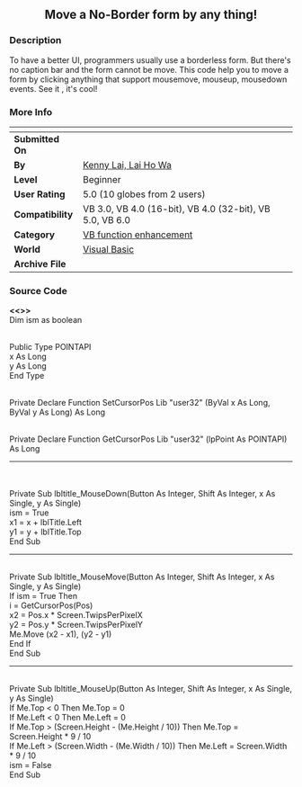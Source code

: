 ﻿<div align="center">

## Move a No\-Border form by any thing\!


</div>

### Description

To have a better UI, programmers usually use a borderless form. But there's no caption bar and the form cannot be move. This code help you to move a form by clicking anything that support mousemove, mouseup, mousedown events. See it , it's cool!
 
### More Info
 


<span>             |<span>
---                |---
**Submitted On**   |
**By**             |[Kenny Lai, Lai Ho Wa](https://github.com/Planet-Source-Code/PSCIndex/blob/master/ByAuthor/kenny-lai-lai-ho-wa.md)
**Level**          |Beginner
**User Rating**    |5.0 (10 globes from 2 users)
**Compatibility**  |VB 3\.0, VB 4\.0 \(16\-bit\), VB 4\.0 \(32\-bit\), VB 5\.0, VB 6\.0
**Category**       |[VB function enhancement](https://github.com/Planet-Source-Code/PSCIndex/blob/master/ByCategory/vb-function-enhancement__1-25.md)
**World**          |[Visual Basic](https://github.com/Planet-Source-Code/PSCIndex/blob/master/ByWorld/visual-basic.md)
**Archive File**   |[](https://github.com/Planet-Source-Code/kenny-lai-lai-ho-wa-move-a-no-border-form-by-any-thing__1-24444/archive/master.zip)





### Source Code

<p><b><<<General_Declaration>>></b><br>
Dim ism as boolean</p>
<p><br>
Public Type POINTAPI<br>
  x As Long<br>
  y As Long<br>
End Type</p>
<p><br>
Private Declare Function SetCursorPos Lib "user32" (ByVal x As Long, ByVal y As Long) As Long</p>
<p><br>
Private Declare Function GetCursorPos Lib "user32" (lpPoint As POINTAPI) As Long</p>
<hr>
<p><br>
<br>
Private Sub lbltitle_MouseDown(Button As Integer, Shift As Integer, x As Single, y As Single)<br>
ism = True<br>
x1 = x + lblTitle.Left<br>
y1 = y + lblTitle.Top<br>
End Sub</p>
<hr>
<p><br>
Private Sub lbltitle_MouseMove(Button As Integer, Shift As Integer, x As Single, y As Single)<br>
If ism = True Then<br>
i = GetCursorPos(Pos)<br>
x2 = Pos.x * Screen.TwipsPerPixelX<br>
y2 = Pos.y * Screen.TwipsPerPixelY<br>
Me.Move (x2 - x1), (y2 - y1)<br>
End If<br>
End Sub</p>
<hr>
<p><br>
Private Sub lbltitle_MouseUp(Button As Integer, Shift As Integer, x As Single, y As Single)<br>
If Me.Top &lt; 0 Then Me.Top = 0<br>
If Me.Left &lt; 0 Then Me.Left = 0<br>
If Me.Top > (Screen.Height - (Me.Height / 10)) Then Me.Top = Screen.Height * 9 / 10<br>
If Me.Left > (Screen.Width - (Me.Width / 10)) Then Me.Left = Screen.Width * 9 / 10<br>
ism = False<br>
End Sub</p>
</body>
</html>

